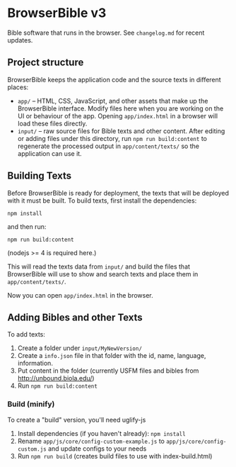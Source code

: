 # BrowserBible v3

Bible software that runs in the browser. See `changelog.md` for recent updates.

## Project structure

BrowserBible keeps the application code and the source texts in different places:

* `app/` – HTML, CSS, JavaScript, and other assets that make up the BrowserBible
  interface. Modify files here when you are working on the UI or behaviour of the
  app. Opening `app/index.html` in a browser will load these files directly.
* `input/` – raw source files for Bible texts and other content. After editing or
  adding files under this directory, run `npm run build:content` to regenerate the
  processed output in `app/content/texts/` so the application can use it.

## Building Texts

Before BrowserBible is ready for deployment, the texts that will be deployed with it must be built.  To build texts, first install the dependencies:

	npm install

and then run:

	npm run build:content
	
(nodejs >= 4 is required here.)

This will read the texts data from `input/` and build the files that BrowserBible will use to show and search texts and place them in `app/content/texts/`.

Now you can open `app/index.html` in the browser.

## Adding Bibles and other Texts

To add texts:

1. Create a folder under `input/MyNewVersion/`
2. Create a `info.json` file in that folder with the id, name, language, information.
3. Put content in the folder (currently USFM files and bibles from http://unbound.biola.edu/)
4. Run `npm run build:content`

### Build (minify) ###

To create a "build" version, you'll need uglify-js

1. Install dependencies (if you haven't already): `npm install`
2. Rename `app/js/core/config-custom-example.js` to `app/js/core/config-custom.js` and update configs to your needs
3. Run `npm run build` (creates build files to use with index-build.html)
